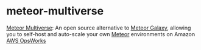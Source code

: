 # meteor-multiverse

[Meteor Multiverse][]: An open source alternative to [Meteor Galaxy][], allowing you to self-host and auto-scale your own [Meteor][] environments on Amazon [AWS OpsWorks][]



<!--- RESOURCE LINKS -->

[Meteor Multiverse]: http://meteormultiverse.org/
[Meteor]: https://www.meteor.com/
[Meteor Galaxy]: https://www.meteor.com/galaxy
[AWS OpsWorks]: http://aws.amazon.com/opsworks/

